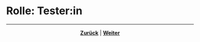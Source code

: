 # Rolle: Tester:in

<!--hier Rolle des Testers erläutern-->

---

<p align="center"><a href="/docs/02-arbeiten_bei_nadoo/01-rollen_und_aufgaben/03-entwickler/README.md"><strong>Zurück</strong></a> | <a href="/docs/02-arbeiten_bei_nadoo/01-rollen_und_aufgaben/05-teamkoordinator/README.md"><strong>Weiter</strong></a></p>